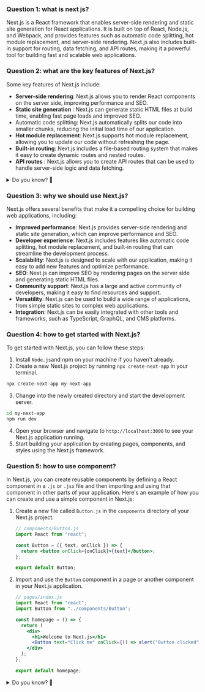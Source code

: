 ### Question 1: what is next js?

Next.js is a React framework that enables server-side rendering and static site generation for React applications. It is built on top of React, Node.js, and Webpack, and provides features such as automatic code splitting, hot module replacement, and server-side rendering. Next.js also includes built-in support for routing, data fetching, and API routes, making it a powerful tool for building fast and scalable web applications.

### Question 2: what are the key features of Next.js?

Some key features of Next.js include:

- **Server-side rendering**: Next.js allows you to render React components on the server side, improving performance and SEO.
- **Static site generation** : Next.js can generate static HTML files at build time, enabling fast page loads and improved SEO.
- Automatic code splitting: Next.js automatically splits our code into smaller chunks, reducing the initial load time of our application.
- **Hot module replacement**: Next.js supports hot module replacement, allowing you to update our code without refreshing the page.
- **Built-in routing**: Next.js includes a file-based routing system that makes it easy to create dynamic routes and nested routes.
- **API routes** : Next.js allows you to create API routes that can be used to handle server-side logic and data fetching.

<details>
  <summary>Do you know? 🤔</summary>
  <p>
    **what is server side rendering ?**
    Server-side rendering (SSR) is the process of rendering a web page on the server and sending the fully rendered HTML to the client. This can improve performance and SEO by reducing the time it takes to load a page and making it easier for search engines to index the content.

    **what is static site generation ?**
    Static site generation (SSG) is the process of generating static HTML files at build time that can be served to clients without the need for server-side rendering. This can improve performance and SEO by reducing the time it takes to load a page and making it easier for search engines to index the content.

    **what is automatic code splitting ?**
    Automatic code splitting is the process of breaking our code into smaller chunks that can be loaded on demand. This can improve performance by reducing the initial load time of our application and only loading the code that is needed for a particular page or feature.

    **what is hot module replacement ?**
    Hot module replacement (HMR) is a feature that allows you to update your code in real time without refreshing the page. This can speed up the development process by allowing you to see changes immediately without losing the state of your application.

    **what is built-in routing ?**
    Built-in routing is a feature that allows you to define routes for your application using a file-based system. This makes it easy to create dynamic routes and nested routes without the need for a separate routing library.

    **what are API routes ?**
    API routes are server-side routes that can be used to handle server-side logic and data fetching. Next.js allows you to create API routes that can be accessed from the client side to fetch data or perform server-side operations.

  </p>
</details>

### Question 3: why we should use Next.js?

Next.js offers several benefits that make it a compelling choice for building web applications, including:

- **Improved performance**: Next.js provides server-side rendering and static site generation, which can improve performance and SEO.
- **Developer experience**: Next.js includes features like automatic code splitting, hot module replacement, and built-in routing that can streamline the development process.
- **Scalability**: Next.js is designed to scale with our application, making it easy to add new features and optimize performance.
- **SEO**: Next.js can improve SEO by rendering pages on the server side and generating static HTML files.
- **Community support**: Next.js has a large and active community of developers, making it easy to find resources and support.
- **Versatility**: Next.js can be used to build a wide range of applications, from simple static sites to complex web applications.
- **Integration**: Next.js can be easily integrated with other tools and frameworks, such as TypeScript, GraphQL, and CMS platforms.

### Question 4: how to get started with Next.js?

To get started with Next.js, you can follow these steps:

1. Install `Node.js`and npm on your machine if you haven't already.
2. Create a new Next.js project by running `npx create-next-app` in your terminal.

```bash
npx create-next-app my-next-app
```

3. Change into the newly created directory and start the development server.

```bash
cd my-next-app
npm run dev
```

4. Open your browser and navigate to `http://localhost:3000` to see your Next.js application running.
5. Start building your application by creating pages, components, and styles using the Next.js framework.

### Question 5: how to use component?

In Next.js, you can create reusable components by defining a React component in a `.js` or `.jsx` file and then importing and using that component in other parts of your application. Here's an example of how you can create and use a simple component in Next.js:

1. Create a new file called `Button.js` in the `components` directory of your Next.js project.

   ```jsx
   // components/Button.js
   import React from "react";

   const Button = ({ text, onClick }) => {
     return <button onClick={onClick}>{text}</button>;
   };

   export default Button;
   ```

2. Import and use the `Button` component in a page or another component in your Next.js application.

   ```jsx
   // pages/index.js
   import React from "react";
   import Button from "../components/Button";

   const homepage = () => {
     return (
       <div>
         <h1>Welcome to Next.js</h1>
         <Button text="Click me" onClick={() => alert("Button clicked")} />
       </div>
     );
   };

   export default homepage;
   ```
<details>
  <summary>Do you know? 🤔</summary>
 **Rule of Componenents**
  - Components must be capitalized
  - Components must be in their own file
  - Components must be imported and used in other files
  - Components must return a single JSX element
  - Components can accept props as arguments
</details>
